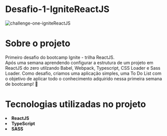 # Desafio-1-IgniteReactJS

![challenge-one-igniteReactJS](https://user-images.githubusercontent.com/69469286/110838395-29e1fb80-8281-11eb-8525-7e9ef5833ff1.png)

# Sobre o projeto

Primeiro desafio do bootcamp Ignite - trilha ReactJS. <br>
Após uma semana aprendendo configurar a estrutura de um projeto em ReactJS do zero utilzando Babel, Webpack, Typescript, CSS Loader e Sass Loader.
Como desafio, criamos uma aplicação simples, uma To Do List com o objetivo de aplicar todo o conhecimento adquirido nessa primeira semana de bootcamp! :tada:

# Tecnologias utilizadas no projeto
<strong>
<li>
ReactJS<br>
<li>
TypeScript<br>
<li>
SASS<br>
